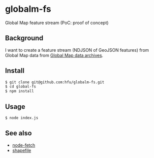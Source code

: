 # globalm-fs
Global Map feature stream (PoC: proof of concept)

## Background
I want to create a feature stream (NDJSON of GeoJSON features) from Global Map data from [Global Map data archives](https://github.com/globalmaps).

## Install
```sh
$ git clone git@github.com:hfu/globalm-fs.git
$ cd global-fs
$ npm install
```

## Usage
```sh
$ node index.js
```

## See also
- [node-fetch](https://github.com/bitinn/node-fetch)
- [shapefile](https://github.com/mbostock/shapefile)
